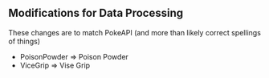 ## Modifications for Data Processing

These changes are to match PokeAPI (and more than likely correct spellings of things)

- PoisonPowder => Poison Powder
- ViceGrip => Vise Grip
